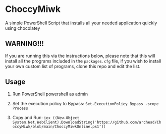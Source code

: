 # ChoccyMiwk

A simple PowerShell Script that installs all your needed application quickly using chocolatey

## WARNING!!!

If you are running this via the instructions below, please note that this will install all the programs included in the `packages.cfg` file, if you wish to install your own custom list of programs, clone this repo and edit the list.

## Usage

1. Run PowerShell powershell as admin

1. Set the execution policy to Bypass: `Set-ExecutionPolicy Bypass -scope Process`

1. Copy and Run: `iex ((New-Object System.Net.WebClient).DownloadString('https://github.com/archead/ChoccyMiwk/blob/main/ChoccyMiwkOnline.ps1'))
`
